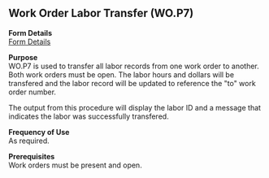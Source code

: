 ##  Work Order Labor Transfer (WO.P7)

<PageHeader />

**Form Details**  
[ Form Details ](WO-P7-1/README.md)   

**Purpose**  
WO.P7 is used to transfer all labor records from one work order to another.
Both work orders must be open. The labor hours and dollars will be transfered
and the labor record will be updated to reference the "to" work order number.  
  
The output from this procedure will display the labor ID and a message that
indicates the labor was successfully transfered.

**Frequency of Use**  
As required.

**Prerequisites**  
Work orders must be present and open.

<badge text= "Version 8.10.57" vertical="middle" />

<PageFooter />
